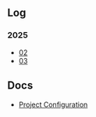 ## Log

### 2025

- [02](./docs/log/2025/02.md)
- [03](./docs/log/2025/03.md)

## Docs

- [Project Configuration](./docs/project_configuration.md)
